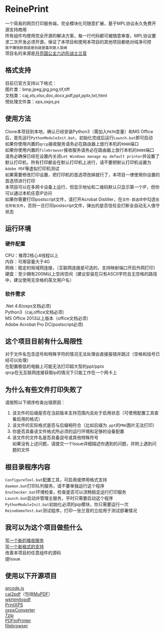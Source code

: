 # ReinePrint
一个简易的网页打印服务端，完全模块化可随意扩展，基于MPL协议永久免费开源支持商用  
所有组件均使用完全开源的解决方案，每一行代码都可被随意审查，MPL协议要求二次开发必须开源，保证了本项目和使用本项目的其他项目都绝对纯净可控  
`我不赚钱欸我就是玩就是喜欢砸人饭碗`  
项目名的来源是[月亮国公主六边形战士兰音](https://space.bilibili.com/698029620/)  

## 格式支持
目前已官方支持以下格式：  
图片类：bmp,jpeg,jpg,png,tif,tiff  
文档类：caj,xls,xlsx,doc,docx,pdf,ppt,pptx,txt,html  
预处理文件类：xps,oxps,ps

## 使用方法
Clone本项目到本地，确认已经安装Python3（需加入`PATH`变量）和MS Office后，首先运行`PythonModuleInit.bat`，初始化完成后运行`Launch.bat`即可启动  
如果你使用内置的`qrcp`接收服务请务必在路由器上放行本机的`9980`端口  
如果你使用内置的`filebrowser`接收服务请务必在路由器上放行本机的`8080`端口  
请务必确保已经在设置内关闭`Let Windows manage my default printer`并设置了默认打印机，所有打印都会在默认打印机上进行，请不要把默认打印机设置为`Adobe PDF`等虚拟打印机测试  
如果需要修改打印设置，把打印机的首选项改掉就行了，本项目一律使用你设置的首选项进行打印  
本项目可以在多网卡设备上运行，但显示地址和二维码默认只显示第一个IP，但你可以通过本机任意IP访问  
如果你需要打印postscript文件，请打开Acrobat Distiller，在`文件-首选项`中勾选`信任所有文件`，否则一旦打印postscript文件，弹出的是否信任会打断全自动无人值守状态  


## 运行环境
### 硬件配置
CPU：推荐2核心4线程以上  
内存：可用容量大于4G  
网络：稳定的局域网连接，（互联网连接是可选的，支持映射端口开启外网打印）  
硬盘：至少拥有200M以上空闲空间（建议安装在只有ASCII字符且无空格的路径中，建议使用无空格的英文用户名）  

### 软件需求
.Net 4.8(oxps文档必须)  
Python3（caj,office文档必须）  
MS Office 2013以上版本（office文档必须）  
Adobe Acrobat Pro DC(postscript必须)

## 这个项目目前有什么局限性
对于文件名包含逗号和特殊字符的情况无法处理会直接报错并跳过（空格和括号已经可以处理）  
在配置极低的电脑上可能无法打印超大型的ppt/pptx  
qrcp在无互联网连接获取ip的情况下只能工作在一个网卡上  

## 为什么有些文件打印失败了
请按照以下顺序检查出错原因：  
1. 该文件的后缀是否在当前版本支持范围内且处于启用状态（可使用配置工具查看启用的格式）  
2. 该文件的实际格式是否与后缀相符合（比如后缀为`.ppt`的`PNG`图片无法打印）  
3. 你是否具备该文件格式所必须的运行环境和足够的设备配置  
4. 该文件的文件名是否具备逗号或其他特殊符号  
如果没有上述问题，请提交一个Issue详细描述你遇到的问题，并附上遇到问题的文件  

## 根目录程序内容
`ConfigureTool.bat`配置工具，可启用或停用格式支持  
`daemon.bat`打印队列服务，请不要单独运行这个程序  
`EnvChecker.bat`环境检查，检查是否可以流畅稳定运行打印服务  
`Launch.bat`启动并管理主服务，平时只需要启动这个程序  
`PythonModuleInit.bat`初始化必须的pip模块，你只需要运行一次  
`ReineDemoTest.bat`测试程序，打印一张兰音的立绘用于测试部署情况   

## 我可以为这个项目做些什么
[写一个新的接收服务](receivers/DevNote.md)  
[写一个新格式的支持](printmodule/DevNote.md)  
改善本项目的任意组件的源码  
提Issue  

## 使用以下开源项目
[qrcode.js](http://davidshimjs.github.io/qrcodejs/)  
[caj2pdf](https://github.com/caj2pdf/caj2pdf)（包括[MuPDF](https://www.mupdf.com/)）  
[wkhtmltopdf](https://wkhtmltopdf.org/index.html)  
[PrintXPS](https://github.com/frogmorecs/PrintXPS)  
[oxpsConverter](https://github.com/19871010/oxpsConverter)  
[7zip](https://www.7-zip.org/)  
[PDFtoPrinter](http://www.columbia.edu/~em36/pdftoprinter.html)  
[filebrowser](https://github.com/filebrowser/filebrowser)  
